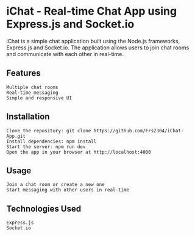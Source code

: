 # iChat - Real-time Chat App using Express.js and Socket.io

iChat is a simple chat application built using the Node.js frameworks, Express.js and Socket.io. The application allows users to join chat rooms and communicate with each other in real-time.

## Features

    Multiple chat rooms
    Real-time messaging
    Simple and responsive UI
    
## Installation

    Clone the repository: git clone https://github.com/Frs2304/iChat-App.git
    Install dependencies: npm install
    Start the server: npm run dev
    Open the app in your browser at http://localhost:4000
    
## Usage

    Join a chat room or create a new one
    Start messaging with other users in real-time
    
## Technologies Used
    Express.js
    Socket.io
